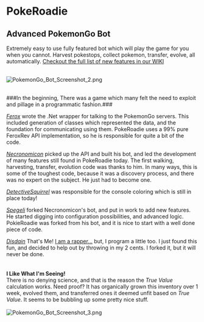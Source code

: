 <!-- define warning icon -->
[1.1]: http://i.imgur.com/M4fJ65n.png (ATTENTION)
[1.2]: http://i.imgur.com/NNcGs1n.png (BTC)
<!-- title -->
<h1>PokeRoadie</h1>
<h2>Advanced PokemonGo Bot</h2>

Extremely easy to use fully featured bot which will play the game for you when you cannot. Harvest pokestops, collect pokemon, transfer, evolve, all automatically. <a href="https://github.com/disdain13/PokeRoadie/wiki" title="goto the WIKI, just do it!">Checkout the full list of new features in our WIKI</a><br/><br/>

<img src="https://github.com/disdain13/PokeRoadie/blob/master/PokemonGo_Bot_Screenshot_2.png?raw=true" alt="PokemonGo_Bot_Screenshot_2.png" title="PokeRoadie PokemonGo Bot"><br/><br/>

###In the beginning, There was a game which many felt the need to exploit and pillage in a programmatic fashion.###

*[Ferox](https://github.com/FeroxRev/Pokemon-Go-Rocket-API)*
 wrote the .Net wrapper for talking to the PokemonGo servers. This included generation of classes which represented the data, and the foundation for communicating using them. PokeRoadie uses a 99% pure FeroxRev API implementation, so he is responsible for quite a bit of the code.

*[Necronomicon](https://github.com/NecronomiconCoding/NecroBot)*
 picked up the API and built his bot, and led the development of many features still found in PokeRoadie today. The first walking, harvesting, transfer, evolution code was thanks to him. In many ways, this is some of the toughest code, because it was a discovery process, and there was no expert on the subject. He just had to become one.

*[DetectiveSquirrel](https://github.com/DetectiveSquirrel/)*
 was responsible for the console coloring which is still in place today!

*[Spegeli](https://github.com/Spegeli/PokemoGoBot-GottaCatchEmAll/)*
 forked Necronomicon's bot, and put in work to add new features. He started digging into configuration possibilities, and advanced logic. PokieRoadie was forked from his bot, and it is nice to start with a well done piece of code. 

*[Disdain](https://github.com/disdain13/PokeRoadie/)*
That's Me! <a href="https://www.reverbnation.com/disdainrap" title="go ahead, you know you want to...">I am a rapper...</a> but, I program a little too. I just found this fun, and decided to help out by throwing in my 2 cents. I forked it, but it will never be done. 
<br/><br/><br/>
**I Like What I'm Seeing!**<br/>
There is no denying science, and that is the reason the <i>True Value</i> calculation works. Need proof? It has organically grown this inventory over 1 week, evolved them, and transferred ones it deemed unfit based on <i>True Value</i>. It seems to be bubbling up some pretty nice stuff.<br/><br/>
<img src="https://github.com/disdain13/PokeRoadie/blob/master/PokemonGo_Bot_Screenshot_3.png?raw=true" alt="PokemonGo_Bot_Screenshot_3.png" title="No shiz..."><br/><br/>

